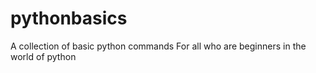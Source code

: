 # pythonbasics

A collection of basic python commands
For all who are beginners in the world of python
